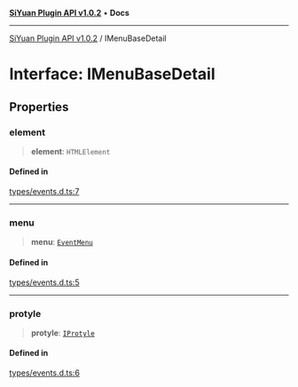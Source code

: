 [**SiYuan Plugin API v1.0.2**](../README.md) • **Docs**

---

[SiYuan Plugin API v1.0.2](../README.md) / IMenuBaseDetail

# Interface: IMenuBaseDetail

## Properties

### element

> **element**: `HTMLElement`

#### Defined in

[types/events.d.ts:7](https://github.com/siyuan-note/petal/tree/main/types/events.d.ts#L7)

---

### menu

> **menu**: [`EventMenu`](../classes/EventMenu.md)

#### Defined in

[types/events.d.ts:5](https://github.com/siyuan-note/petal/tree/main/types/events.d.ts#L5)

---

### protyle

> **protyle**: [`IProtyle`](IProtyle.md)

#### Defined in

[types/events.d.ts:6](https://github.com/siyuan-note/petal/tree/main/types/events.d.ts#L6)
